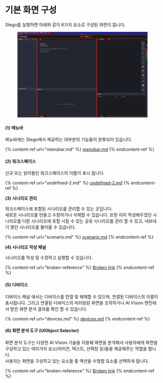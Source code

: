 # 기본 화면 구성

Stego를 실행하면 아래와 같이 6가지 요소로 구성된 화면이 뜹니다.

<figure><img src="../.gitbook/assets/1.png" alt=""><figcaption></figcaption></figure>

#### (1) 메뉴바

메뉴바에는 Stego에서 제공하는 대부분의 기능들이 분류되어 있습니다.

{% content-ref url="menubar.md" %}
[menubar.md](menubar.md)
{% endcontent-ref %}

#### (2) 워크스페이스&#x20;

신규 또는 읽어들인  워크스페이스의 이름이 표시 됩니다.

{% content-ref url="undefined-2.md" %}
[undefined-2.md](undefined-2.md)
{% endcontent-ref %}

**(3) 시나리오 관리**

워크스페이스에 포함된 시나리오를 관리할 수 있는 곳입니다. \
새로운 시나리오를 만들고 수정하거나 삭제할 수 있습니다. 또한 이미 작성해두었던 시나리오를 다른 시나리오에 포함 시킬 수 있는 공유 시나리오를 관리 할 수 있고, 내보내기 했던 시나리오를 불러올 수 있습니다.

{% content-ref url="scenario.md" %}
[scenario.md](scenario.md)
{% endcontent-ref %}

**(4) 시나리오 작성 패널**

시나리오를 작성 및 수정하고 실행할 수 있습니다.

{% content-ref url="broken-reference" %}
[Broken link](broken-reference)
{% endcontent-ref %}

#### (5) 디바이스

디바이스 패널 에서는 디바이스를 연결 및 해제할 수 있으며, 연결된 디바이스의 이름이 표시됩니다. 그리고 연결된 디바이스의 미러링된 화면을 조작하거나 AI Vision 엔진에서 받은 화면 분석 결과를 확인 할 수 있습니다.

{% content-ref url="devices.md" %}
[devices.md](devices.md)
{% endcontent-ref %}

#### (6) 화면 분석 도구 (UIObject Selector)

화면 분석 도구는 다양한 AI Vision 기술을 이용해 화면을 분석해서 사용자에게 화면을 구성하고 있는 여러가지 요소(아이콘, 텍스트, 선택창 등)들을 제공해주는 역할을 합니다.\
사용자는 화면을 구성하고 있는 요소들 중 액션을 수행할 요소를 선택하게 됩니다.

{% content-ref url="broken-reference" %}
[Broken link](broken-reference)
{% endcontent-ref %}

